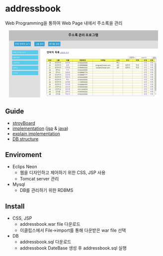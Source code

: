 # addressbook
Web Programming을 통하여 Web Page 내에서 주소록을 관리

<p align="center">
    <img src="./img/index.jpg", width="480">
</p>

## Guide
- [stroyBoard](./storyboard.pdf)
- [implementation](./addressbook) ([jsp](./addressbook/WebContent) & [java](./addressbook/addressbook/src/mybean/db))
- [explain implementation](./result_report.pdf)
- [DB structure](./db_structure)

## Enviroment
 - Eclips Neon
   - 웹을 디자인하고 제어하기 위한 CSS, JSP 사용
   - Tomcat server 관리
- Mysql
   - DB를 관리하기 위한 RDBMS

## Install
- CSS, JSP
  - addressbook.war file 다운로드
  - 이클립스에서 File->import를 통해 다운받은 war file 선택
- DB
  - addressbook.sql 다운로드
  - addressbook DateBase 생성 후 addressbook.sql 실행
  
